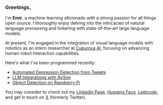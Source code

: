 ### Greetings,

I'm <b>Emir</b>, a machine learning aficionado with a strong passion for all things open source. I thoroughly enjoy delving into the intricacies of natural language processing and tinkering with state-of-the-art large language models.

At present, I'm engaged in the integration of visual language models with robotics as an intern researcher at [Çukurova AI](https://cukurovaai.github.io/), focusing on advancing human-robot interaction capabilities.

Here's what I've been programmed recently:
<!-- posts -->
 * [Automated Depression Detection from Tweets](https://github.com/BashMocha/Automated-Depression-Detectiom-from-Tweets)
 * [LLM Integrations with AirSim](https://github.com/CheesyFrappe/Prompting-LLMs-for-Aerial-Navigation)
 * [Object Detection on Raspberry Pi](https://github.com/CheesyFrappe/object-detection-on-raspberry-pi/tree/master)
 <!-- /posts -->

You may consider to check out my [Linkedin Page](https://www.linkedin.com/in/emirhan-balc%C4%B1-052b07229/), [Hugging Face](https://huggingface.co/CheesyFrappe), [Leetcode](https://leetcode.com/CheesyFrappe/),  and get in touch on [X](https://twitter.com/BashMocha) (formerly Twitter).
